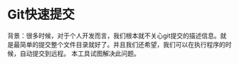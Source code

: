 # Git快速提交
背景：很多时候，对于个人开发而言，我们根本就不关心git提交的描述信息。就是最简单的提交整个文件目录就好了。并且我们还希望，我们可以在执行程序的时候，自动提交到远程。
本工具试图解决此问题。
